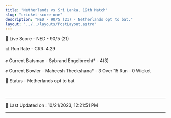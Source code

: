 ```yaml
---
title: "Netherlands vs Sri Lanka, 19th Match"
slug: "cricket-score-one"
description: "NED - 90/5 (21) - Netherlands opt to bat."
layout: "../../layouts/PostLayout.astro"
---
```


🔴 Live Score - NED - 90/5 (21)  

📊 Run Rate - CRR: 4.29  

✊ Current Batsman - Sybrand Engelbrecht* - 4(3)  

✊ Current Bowler - Maheesh Theekshana* - 3 Over 15 Run - 0 Wicket  

📑 Status - Netherlands opt to bat

<br />

***

📝 Last Updated on : 10/21/2023, 12:21:51 PM

***

